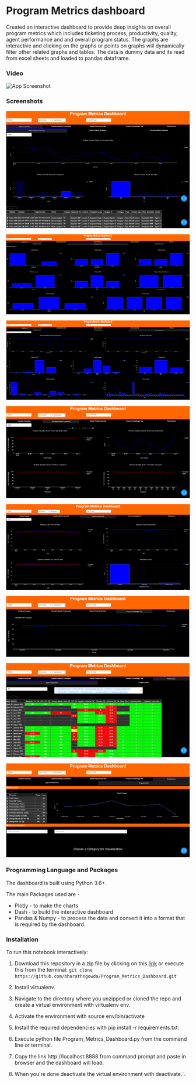 # Program Metrics dashboard

Created an interactive dashboard to provide deep insights on overall program metrics which includes ticketing process, productivity, quality, agent performance and and overall program status.
The graphs are interactive and clicking on the graphs or points on graphs will dynamically filter other related graphs and tables.
The data is dummy data and its read from excel sheets and loaded to pandas dataframe.

### Video

![App Screenshot](https://github.com/bharathngowda/Program_Metrics_Dashboard/blob/main/video.gif)
### Screenshots

![App Screenshot](https://github.com/bharathngowda/Program_Metrics_Dashboard/blob/main/Screenshots/Picture1.png)

![App Screenshot](https://github.com/bharathngowda/Program_Metrics_Dashboard/blob/main/Screenshots/Picture2.png)

![App Screenshot](https://github.com/bharathngowda/Program_Metrics_Dashboard/blob/main/Screenshots/Picture3.png)

![App Screenshot](https://github.com/bharathngowda/Program_Metrics_Dashboard/blob/main/Screenshots/Picture4.png)

![App Screenshot](https://github.com/bharathngowda/Program_Metrics_Dashboard/blob/main/Screenshots/Picture5.png)

![App Screenshot](https://github.com/bharathngowda/Program_Metrics_Dashboard/blob/main/Screenshots/Picture6.png)

![App Screenshot](https://github.com/bharathngowda/Program_Metrics_Dashboard/blob/main/Screenshots/Picture7.png)

![App Screenshot](https://github.com/bharathngowda/Program_Metrics_Dashboard/blob/main/Screenshots/Picture8.png)

### Programming Language and Packages
The dashboard is built using Python 3.6+.

The main Packages used are -

- Plotly - to make the charts
- Dash - to build the interactive dashboard
- Pandas & Numpy - to process the data and convert it into a format that is required by the dashboard.


### Installation
To run this notebook interactively:

 1. Download this repository in a zip file by clicking on this [link](https://github.com/bharathngowda/Program_Metrics_Dashboard/archive/refs/heads/main.zip) or execute this from the terminal: 
 `git clone https://github.com/bharathngowda/Program_Metrics_Dashboard.git`

 2. Install virtualenv.

 3. Navigate to the directory where you unzipped or cloned the repo and create a virtual environment with virtualenv env.

 4. Activate the environment with source env/bin/activate

 5. Install the required dependencies with pip install -r requirements.txt.

 6. Execute python file Program_Metrics_Dashboard.py from the command line or terminal.

 7. Copy the link http://localhost:8888 from command prompt and paste in browser and the dashboard will load.

 8. When you're done deactivate the virtual environment with deactivate.`.
